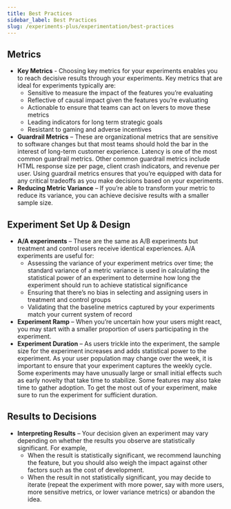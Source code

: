 ```yaml
---
title: Best Practices
sidebar_label: Best Practices
slug: /experiments-plus/experimentation/best-practices
---
```


## Metrics
 - **Key Metrics** - Choosing key metrics for your experiments enables you to reach decisive results through your experiments. Key metrics that are ideal for experiments typically are:
   - Sensitive to measure the impact of the features you’re evaluating 
   - Reflective of causal impact given the features you’re evaluating
   - Actionable to ensure that teams can act on levers to move these metrics
   - Leading indicators for long term strategic goals
   - Resistant to gaming and adverse incentives 
- **Guardrail Metrics** – These are organizational metrics that are sensitive to software changes but that most teams should hold the bar in the interest of long-term customer experience. Latency is one of the most common guardrail metrics. Other common guardrail metrics include HTML response size per page, client crash indicators, and revenue per user. Using guardrail metrics ensures that you’re equipped with data for any critical tradeoffs as you make decisions based on your experiments.
- **Reducing Metric Variance** – If you’re able to transform your metric to reduce its variance, you can achieve decisive results with a smaller sample size.  

## Experiment Set Up & Design

 - **A/A experiments** – These are the same as A/B experiments but treatment and control users receive identical experiences. A/A experiments are useful for:
   - Assessing the variance of your experiment metrics over time; the standard variance of a metric variance is used in calculating the statistical power of an experiment to determine how long the experiment should run to achieve statistical significance
   - Ensuring that there’s no bias in selecting and assigning users in treatment and control groups 
   - Validating that the baseline metrics captured by your experiments match your current system of record  
 - **Experiment Ramp** – When you’re uncertain how your users might react, you may start with a smaller proportion of users participating in the experiment. 
 - **Experiment Duration** – As users trickle into the experiment, the sample size for the experiment increases and adds statistical power to the experiment. As your user population may change over the week, it is important to ensure that your experiment captures the weekly cycle. Some experiments may have unusually large or small initial effects such as early novelty that take time to stabilize. Some features may also take time to gather adoption. To get the most out of your experiment, make sure to run the experiment for sufficient duration. 

## Results to Decisions 
 
 - **Interpreting Results** – Your decision given an experiment may vary depending on whether the results you observe are statistically significant. For example,
    - When the result is statistically significant, we recommend launching the feature, but you should also weigh the impact against other factors such as the cost of development. 
    - When the result in not statistically significant, you may decide to iterate (repeat the experiment with more power, say with more users, more sensitive metrics, or lower variance metrics) or abandon the idea.
